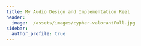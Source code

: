 ```yaml
---
title: My Audio Design and Implementation Reel
header: 
  image:  /assets/images/cypher-valorantFull.jpg
sidebar:
  author_profile: true
---
```

